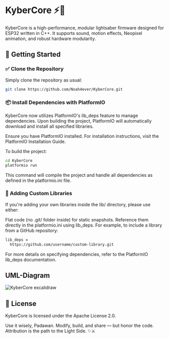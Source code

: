 # KyberCore ⚡🔦

KyberCore is a high-performance, modular lightsaber firmware designed for ESP32 written in C++. It supports sound, motion effects, Neopixel animation, and robust hardware modularity.

## 🚀 Getting Started

### ✅ Clone the Repository

Simply clone the repository as usual:

```bash
git clone https://github.com/Noah4ever/KyberCore.git
```

### 📦 Install Dependencies with PlatformIO
KyberCore now utilizes PlatformIO's lib_deps feature to manage dependencies. Upon building the project, PlatformIO will automatically download and install all specified libraries.

Ensure you have PlatformIO installed. For installation instructions, visit the PlatformIO Installation Guide.

To build the project:
```bash
cd KyberCore
platformio run
```
This command will compile the project and handle all dependencies as defined in the platformio.ini file.

### 🧩 Adding Custom Libraries

If you're adding your own libraries inside the lib/ directory, please use either:

Flat code (no .git/ folder inside) for static snapshots.
Reference them directly in the platformio.ini using lib_deps.
For example, to include a library from a GitHub repository:

```bash
lib_deps =
  https://github.com/username/custom-library.git
```

For more details on specifying dependencies, refer to the PlatformIO lib_deps documentation.

## UML-Diagram
![KyberCore excalidraw](https://github.com/user-attachments/assets/f7a6de37-62bb-43af-ad9c-f6093ef00872)

## 🧙 License

KyberCore is licensed under the Apache License 2.0.

Use it wisely, Padawan. Modify, build, and share — but honor the code.
Attribution is the path to the Light Side. ✨⚔️
